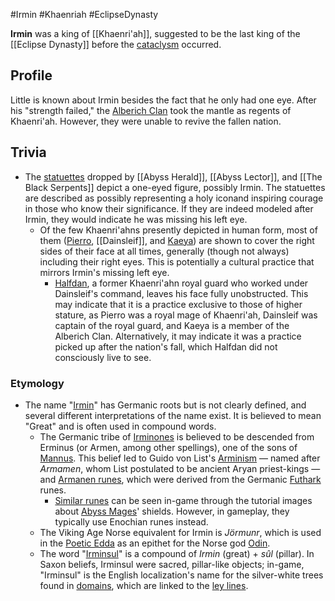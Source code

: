 #Irmin #Khaenriah #EclipseDynasty 

**Irmin** was a king of [[Khaenri'ah]], suggested to be the last king of the [[Eclipse Dynasty]] before the [cataclysm](https://genshin-impact.fandom.com/wiki/Cataclysm "Cataclysm") occurred.

## Profile

Little is known about Irmin besides the fact that he only had one eye. After his "strength failed," the [Alberich Clan](https://genshin-impact.fandom.com/wiki/Alberich_Clan "Alberich Clan") took the mantle as regents of Khaenri'ah. However, they were unable to revive the fallen nation.

## Trivia

-   The [statuettes](https://genshin-impact.fandom.com/wiki/Statuettes "Statuettes") dropped by [[Abyss Herald]], [[Abyss Lector]], and [[The Black Serpents]] depict a one-eyed figure, possibly Irmin. The statuettes are described as possibly representing a holy iconand inspiring courage in those who know their significance. If they are indeed modeled after Irmin, they would indicate he was missing his left eye.
    -   Of the few Khaenri'ahns presently depicted in human form, most of them ([Pierro](https://genshin-impact.fandom.com/wiki/Pierro "Pierro"), [[Dainsleif]], and [Kaeya](https://genshin-impact.fandom.com/wiki/Kaeya "Kaeya")) are shown to cover the right sides of their face at all times, generally (though not always) including their right eyes. This is potentially a cultural practice that mirrors Irmin's missing left eye.
        -   [Halfdan](https://genshin-impact.fandom.com/wiki/Halfdan "Halfdan"), a former Khaenri'ahn royal guard who worked under Dainsleif's command, leaves his face fully unobstructed. This may indicate that it is a practice exclusive to those of higher stature, as Pierro was a royal mage of Khaenri'ah, Dainsleif was captain of the royal guard, and Kaeya is a member of the Alberich Clan. Alternatively, it may indicate it was a practice picked up after the nation's fall, which Halfdan did not consciously live to see.

### Etymology

-   The name "[Irmin](http://en.wiktionary.org/wiki/Irmin#German "wiktionary:Irmin")" has Germanic roots but is not clearly defined, and several different interpretations of the name exist. It is believed to mean "Great" and is often used in compound words.
    -   The Germanic tribe of [Irminones](http://en.wikipedia.org/wiki/Irminones "wikipedia:Irminones") is believed to be descended from Erminus (or Armen, among other spellings), one of the sons of [Mannus](http://en.wikipedia.org/wiki/Mannus "wikipedia:Mannus"). This belief led to Guido von List's [Arminism](http://en.wikipedia.org/wiki/Arminism "wikipedia:Arminism") — named after _Armamen_, whom List postulated to be ancient Aryan priest-kings — and [Armanen runes](http://en.wikipedia.org/wiki/Armanen_runes "wikipedia:Armanen runes"), which were derived from the Germanic [Futhark](http://en.wikipedia.org/wiki/Futhark "wikipedia:Futhark") runes.
        -   [Similar runes](https://genshin-impact.fandom.com/wiki/Languages#Runes "Languages") can be seen in-game through the tutorial images about [Abyss Mages](https://genshin-impact.fandom.com/wiki/Abyss_Mages "Abyss Mages")' shields. However, in gameplay, they typically use Enochian runes instead.
    -   The Viking Age Norse equivalent for Irmin is _Jörmunr_, which is used in the [Poetic Edda](http://en.wikipedia.org/wiki/Poetic_Edda "wikipedia:Poetic Edda") as an epithet for the Norse god [Odin](http://en.wikipedia.org/wiki/Odin "wikipedia:Odin").
    -   The word "[Irminsul](https://genshin-impact.fandom.com/wiki/Irminsul "Irminsul")" is a compound of _Irmin_ (great) + _sûl_ (pillar). In Saxon beliefs, Irminsul were sacred, pillar-like objects; in-game, "Irminsul" is the English localization's name for the silver-white trees found in [domains](https://genshin-impact.fandom.com/wiki/Domains "Domains"), which are linked to the [ley lines](https://genshin-impact.fandom.com/wiki/Ley_line "Ley line"). 